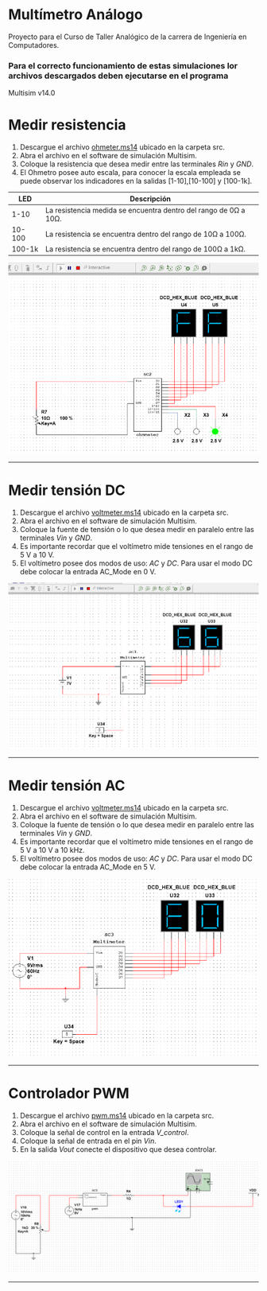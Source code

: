 # Multímetro Análogo
Proyecto para el Curso de Taller Analógico de la carrera de Ingeniería en Computadores.

### Para el correcto funcionamiento de estas simulaciones lor archivos descargados deben ejecutarse en el programa
Multisim v14.0

# Medir resistencia

1. Descargue el archivo [ohmeter.ms14](https://github.com/geraldvm/multimeter_analog/blob/main/src/ohmeter.ms14) ubicado en la carpeta src.
2. Abra el archivo en el software de simulación Multisim.
3. Coloque la resistencia que desea medir entre las terminales _Rin_ y _GND_.
4. El Ohmetro posee auto escala, para conocer la escala empleada se puede observar los indicadores en la salidas [1-10],[10-100] y [100-1k].

| LED    | Descripción                                                      |
|--------|------------------------------------------------------------------|
| 1-10   | La resistencia medida se encuentra dentro del rango de 0Ω a 10Ω. |
| 10-100 | La resistencia se encuentra dentro del rango de 10Ω a 100Ω.      |
| 100-1k | La resistencia se encuentra dentro del rango de 100Ω a 1kΩ.      |


![Ohmeter](https://github.com/geraldvm/multimeter_analog/blob/main/img/ohmeter.PNG)

***

# Medir tensión DC

1. Descargue el archivo [voltmeter.ms14](https://github.com/geraldvm/multimeter_analog/blob/main/src/voltmeter.ms14) ubicado en la carpeta src.
2. Abra el archivo en el software de simulación Multisim.
3. Coloque la fuente de tensión o lo que desea medir en paralelo entre las terminales _Vin_ y _GND_.
4. Es importante recordar que el voltímetro mide tensiones en el rango de 5 V a 10 V.
5. El voltímetro posee dos modos de uso: _AC_ y _DC_. Para usar el modo DC debe colocar la entrada AC_Mode en 0 V.

![voltmeter](https://github.com/geraldvm/multimeter_analog/blob/main/img/voltmeter.PNG)

***

# Medir tensión AC

1. Descargue el archivo [voltmeter.ms14](https://github.com/geraldvm/multimeter_analog/blob/main/src/voltmeter.ms14) ubicado en la carpeta src.
2. Abra el archivo en el software de simulación Multisim.
3. Coloque la fuente de tensión o lo que desea medir en paralelo entre las terminales _Vin_ y _GND_.
4. Es importante recordar que el voltímetro mide tensiones en el rango de 5 V a 10 V a 10 kHz.
5. El voltímetro posee dos modos de uso: _AC_ y _DC_. Para usar el modo DC debe colocar la entrada AC_Mode en 5 V.
 
![Volteter](https://github.com/geraldvm/multimeter_analog/blob/main/img/votlmeter_ac.PNG)

***

# Controlador PWM

1. Descargue el archivo [pwm.ms14](https://github.com/geraldvm/multimeter_analog/blob/main/src/pwm.ms14) ubicado en la carpeta src.
2. Abra el archivo en el software de simulación Multisim.
3. Coloque la señal de control en la entrada _V_control_.
4. Coloque la señal de entrada en el pin _Vin_.
5. En la salida _Vout_ conecte el dispositivo que desea controlar.

![PWM](https://github.com/geraldvm/multimeter_analog/blob/main/img/pwm.PNG)

***
